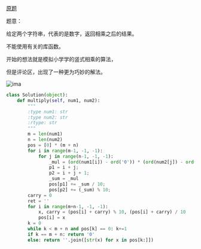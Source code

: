 [原题](https://leetcode.com/problems/multiply-strings/)

题意：

给定两个字符串，代表的是数字，返回相乘之后的结果。

不能使用有关的库函数。

开始的想法就是模拟小学学的竖式相乘的算法，

但是评论区，出现了一种更为巧妙的解法。

![ima](https://drscdn.500px.org/photo/130178585/m%3D2048/300d71f784f679d5e70fadda8ad7d68f)

```Python
class Solution(object):
    def multiply(self, num1, num2):
        """
        :type num1: str
        :type num2: str
        :rtype: str
        """
        m = len(num1)
        n = len(num2)
        pos = [0] * (m + n)
        for i in range(m-1, -1, -1):
            for j in range(n-1, -1, -1):
                _mul = (ord(num1[i]) - ord('0')) * (ord(num2[j]) - ord('0'))
                p1 = i + j;
                p2 = i + j + 1;
                _sum = _mul
                pos[p1] += _sum / 10;
                pos[p2] += (_sum) % 10;
        carry = 0
        ret = ''
        for i in range(m+n-1, -1, -1):
            x, carry = (pos[i] + carry) % 10, (pos[i] + carry) / 10
            pos[i] = x
        k = 0
        while k < m + n and pos[k] == 0: k+=1
        if k == m + n: return '0'
        else: return ''.join([str(x) for x in pos[k:]])
        
        
```